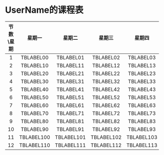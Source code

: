 # UserName的课程表

| 节数\星期 |    星期一     |    星期二     |    星期三     |    星期四     |    星期五     |    星期六     |    星期日     |
| :---: | :--------: | :--------: | :--------: | :--------: | :--------: | :--------: | :--------: |
|   1   | TBLABEL00  | TBLABEL01  | TBLABEL02  | TBLABEL03  | TBLABEL04  | TBLABEL05  | TBLABEL06  |
|   2   | TBLABEL10  | TBLABEL11  | TBLABEL12  | TBLABEL13  | TBLABEL14  | TBLABEL15  | TBLABEL16  |
|   3   | TBLABEL20  | TBLABEL21  | TBLABEL22  | TBLABEL23  | TBLABEL24  | TBLABEL25  | TBLABEL26  |
|   4   | TBLABEL30  | TBLABEL31  | TBLABEL32  | TBLABEL33  | TBLABEL34  | TBLABEL35  | TBLABEL36  |
|   5   | TBLABEL40  | TBLABEL41  | TBLABEL42  | TBLABEL43  | TBLABEL44  | TBLABEL45  | TBLABEL46  |
|   6   | TBLABEL50  | TBLABEL51  | TBLABEL52  | TBLABEL53  | TBLABEL54  | TBLABEL55  | TBLABEL56  |
|   7   | TBLABEL60  | TBLABEL61  | TBLABEL62  | TBLABEL63  | TBLABEL64  | TBLABEL65  | TBLABEL66  |
|   8   | TBLABEL70  | TBLABEL71  | TBLABEL72  | TBLABEL73  | TBLABEL74  | TBLABEL75  | TBLABEL76  |
|   9   | TBLABEL80  | TBLABEL81  | TBLABEL82  | TBLABEL83  | TBLABEL84  | TBLABEL85  | TBLABEL86  |
|  10   | TBLABEL90  | TBLABEL91  | TBLABEL92  | TBLABEL93  | TBLABEL94  | TBLABEL95  | TBLABEL96  |
|  11   | TBLABEL100 | TBLABEL101 | TBLABEL102 | TBLABEL103 | TBLABEL104 | TBLABEL105 | TBLABEL106 |
|  12   | TBLABEL110 | TBLABEL111 | TBLABEL112 | TBLABEL113 | TBLABEL114 | TBLABEL115 | TBLABEL116 |



